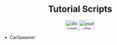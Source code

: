 <h1 align="center">Tutorial Scripts</h1>

<p align="center"> 
  <a href="https://discord.gg/BTA3fgahcg" target="_blank"> 
    <img src="https://assets-global.website-files.com/6257adef93867e50d84d30e2/636e0a6a49cf127bf92de1e2_icon_clyde_blurple_RGB.png" alt="discord" width="40" height="30"/> 
  </a>
  <a href="https://www.youtube.com/watch?v=x1uAE1Xekuk&list=PLUmHd4N3jB5RoBVMauf_aOwt6STNlsvPl" target="_blank"> 
    <img src="https://upload.wikimedia.org/wikipedia/commons/thumb/0/09/YouTube_full-color_icon_%282017%29.svg/800px-YouTube_full-color_icon_%282017%29.svg.png" alt="youtube" width="50" height="30"/> 
  </a>  
 
  
  <ul>
    <li>CarSpawner</li>
  </ul>
</p>
